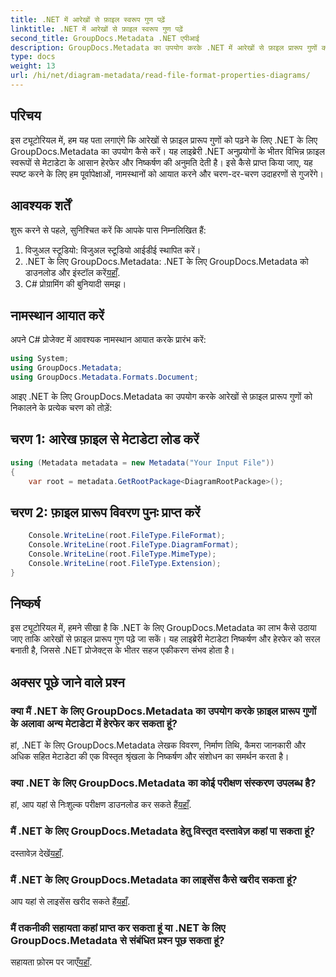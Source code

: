 ```yaml
---
title: .NET में आरेखों से फ़ाइल स्वरूप गुण पढ़ें
linktitle: .NET में आरेखों से फ़ाइल स्वरूप गुण पढ़ें
second_title: GroupDocs.Metadata .NET एपीआई
description: GroupDocs.Metadata का उपयोग करके .NET में आरेखों से फ़ाइल प्रारूप गुणों को पढ़ना सीखें। विस्तृत मेटाडेटा आसानी से निकालें।
type: docs
weight: 13
url: /hi/net/diagram-metadata/read-file-format-properties-diagrams/
---
```

## परिचय
इस ट्यूटोरियल में, हम यह पता लगाएंगे कि आरेखों से फ़ाइल प्रारूप गुणों को पढ़ने के लिए .NET के लिए GroupDocs.Metadata का उपयोग कैसे करें। यह लाइब्रेरी .NET अनुप्रयोगों के भीतर विभिन्न फ़ाइल स्वरूपों से मेटाडेटा के आसान हेरफेर और निष्कर्षण की अनुमति देती है। इसे कैसे प्राप्त किया जाए, यह स्पष्ट करने के लिए हम पूर्वापेक्षाओं, नामस्थानों को आयात करने और चरण-दर-चरण उदाहरणों से गुजरेंगे।

## आवश्यक शर्तें
शुरू करने से पहले, सुनिश्चित करें कि आपके पास निम्नलिखित हैं:
1. विजुअल स्टूडियो: विजुअल स्टूडियो आईडीई स्थापित करें।
2.  .NET के लिए GroupDocs.Metadata: .NET के लिए GroupDocs.Metadata को डाउनलोड और इंस्टॉल करें[यहाँ](https://releases.groupdocs.com/metadata/net/).
3. C# प्रोग्रामिंग की बुनियादी समझ।

## नामस्थान आयात करें
अपने C# प्रोजेक्ट में आवश्यक नामस्थान आयात करके प्रारंभ करें:
```csharp
using System;
using GroupDocs.Metadata;
using GroupDocs.Metadata.Formats.Document;
```

आइए .NET के लिए GroupDocs.Metadata का उपयोग करके आरेखों से फ़ाइल प्रारूप गुणों को निकालने के प्रत्येक चरण को तोड़ें:
## चरण 1: आरेख फ़ाइल से मेटाडेटा लोड करें
```csharp
using (Metadata metadata = new Metadata("Your Input File"))
{
    var root = metadata.GetRootPackage<DiagramRootPackage>();
```
## चरण 2: फ़ाइल प्रारूप विवरण पुनः प्राप्त करें
```csharp
    Console.WriteLine(root.FileType.FileFormat);
    Console.WriteLine(root.FileType.DiagramFormat);
    Console.WriteLine(root.FileType.MimeType);
    Console.WriteLine(root.FileType.Extension);
}
```

## निष्कर्ष
इस ट्यूटोरियल में, हमने सीखा है कि .NET के लिए GroupDocs.Metadata का लाभ कैसे उठाया जाए ताकि आरेखों से फ़ाइल प्रारूप गुण पढ़े जा सकें। यह लाइब्रेरी मेटाडेटा निष्कर्षण और हेरफेर को सरल बनाती है, जिससे .NET प्रोजेक्ट्स के भीतर सहज एकीकरण संभव होता है।

## अक्सर पूछे जाने वाले प्रश्न
### क्या मैं .NET के लिए GroupDocs.Metadata का उपयोग करके फ़ाइल प्रारूप गुणों के अलावा अन्य मेटाडेटा में हेरफेर कर सकता हूं?
हां, .NET के लिए GroupDocs.Metadata लेखक विवरण, निर्माण तिथि, कैमरा जानकारी और अधिक सहित मेटाडेटा की एक विस्तृत श्रृंखला के निष्कर्षण और संशोधन का समर्थन करता है।
### क्या .NET के लिए GroupDocs.Metadata का कोई परीक्षण संस्करण उपलब्ध है?
 हां, आप यहां से निःशुल्क परीक्षण डाउनलोड कर सकते हैं[यहाँ](https://releases.groupdocs.com/).
### मैं .NET के लिए GroupDocs.Metadata हेतु विस्तृत दस्तावेज़ कहां पा सकता हूं?
 दस्तावेज़ देखें[यहाँ](https://reference.groupdocs.com/metadata/net/).
### मैं .NET के लिए GroupDocs.Metadata का लाइसेंस कैसे खरीद सकता हूं?
 आप यहां से लाइसेंस खरीद सकते हैं[यहाँ](https://purchase.groupdocs.com/buy).
### मैं तकनीकी सहायता कहां प्राप्त कर सकता हूं या .NET के लिए GroupDocs.Metadata से संबंधित प्रश्न पूछ सकता हूं?
 सहायता फ़ोरम पर जाएँ[यहाँ](https://forum.groupdocs.com/c/metadata/14).